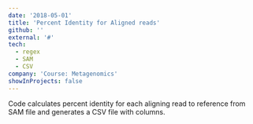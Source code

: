 ```yaml
---
date: '2018-05-01'
title: 'Percent Identity for Aligned reads'
github: ''
external: '#'
tech:
  - regex
  - SAM
  - CSV
company: 'Course: Metagenomics'
showInProjects: false
---
```


Code calculates percent identity for each aligning read to reference from SAM file and generates a CSV file with columns.